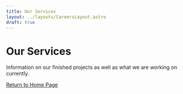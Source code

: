 ```yaml
---
title: Our Services
layout: ../layouts/CareersLayout.astro
draft: true
---
```


# Our Services

Information on our finished projects as well as what we are working on currently. 

[Return to Home Page](/)